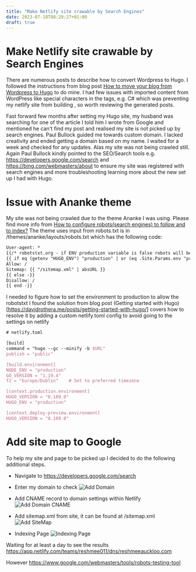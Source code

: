 ```yaml
---
title: "Make Netlify site crawable by Search Engines"
date: 2023-07-18T08:29:27+01:00
draft: true
---
```


# Make Netlify site crawable by Search Engines

There are numerous posts to describe how to convert Wordpress to Hugo. I followed the instructions from blog post [How to move your blog from Wordpress to Hugo](https://www.m365princess.com/blogs/move-blog-wordpress-hugo/) to do mine. I had few issues with imported content from WordPress like special characters in the tags, e.g. C# which was preventing my netlify site from building , so worth reviewing the generated posts.

Fast forward few months after setting my Hugo site, my husband was searching for one of the article I told him I wrote from Google and mentioned he can't find my post and realised my site is not picked up by search engines. Paul Bullock guided me towards  custom domain. I lacked creativity and ended getting a domain based on my name. I waited for a week and checked for any updates. Alas my site was not being crawled still. Again Paul Bullock kindly pointed to the SEO/Search tools e.g. https://developers.google.com/search and https://bing.com/webmasters/about to ensure my site was registered with search engines and more troubleshooting learning more about the new set up I had with Hugo.
# Issue with Ananke theme

My site was not being crawled due to the theme Ananke I was using. Please find more info from [How to configure robots(search engines) to follow and to index?](https://discourse.gohugo.io/t/how-to-configure-robots-search-engines-to-follow-and-to-index/28449/5) The theme uses input from robots.txt is in /themes/ananke/layouts/robots.txt which has the following code:

```tex
User-agent: *
{{/* robotstxt.org - if ENV production variable is false robots will be disallowed. */ -}}
{{ if eq (getenv "HUGO_ENV") "production" | or (eq .Site.Params.env "production")  -}}
Allow: /
Sitemap: {{ "/sitemap.xml" | absURL }}
{{ else -}}
Disallow: /
{{ end -}}
```

I needed to figure how to set the environment to production to allow the robotstxt
I found the solution from blog post (Getting started with Hugo)[https://davidrothera.me/posts/getting-started-with-hugo/] covers how to resolve it by adding a custom netlify.toml config to avoid going to the settings on netlify 

```tex
# netlify.toml

[build]
command = "hugo --gc --minify -b $URL"
publish = "public"

[build.environment]
NODE_ENV = "production"
GO_VERSION = "1.19.4"
TZ = "Europe/Dublin"    # Set to preferred timezone

[context.production.environment]
HUGO_VERSION = "0.109.0"
HUGO_ENV = "production"

[context.deploy-preview.environment]
HUGO_VERSION = "0.109.0"
```
# Add site map to Google

To help my site and page to be picked up I decided to do the following additional steps.

- Navigate to https://developers.google.com/search

- Enter my domain to check
![Add Domain](../images/netlifySiteCrawable/AddDomain.png)

- Add CNAME record to domain settings within Netlify 
![Add Domain CNAME](../images/netlifySiteCrawable/DomainCName.png)

- Add sitemap.xml from site,  it can be found at /sitemap.xml
![Add SiteMap](../images/netlifySiteCrawable/AddSiteMap.png)

- Indexing Page
![Indexing Page](../images/netlifySiteCrawable/IndexingPage.png)

Waiting for at least a day to see the results
https://app.netlify.com/teams/reshmee011/dns/reshmeeauckloo.com

However https://www.google.com/webmasters/tools/robots-testing-tool
